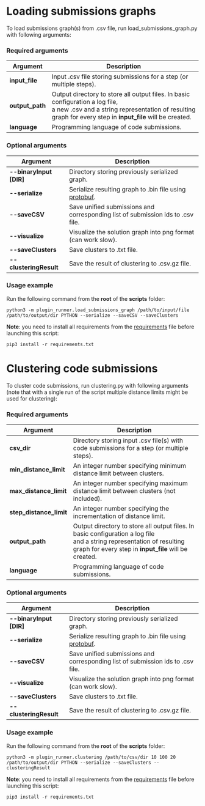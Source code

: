 # Loading submissions graphs

To load submissions graph(s) from .csv file, run load_submissions_graph.py with following arguments:

### Required arguments

| Argument        | Description                                                                                                                                                                                     |
|-----------------|-------------------------------------------------------------------------------------------------------------------------------------------------------------------------------------------------|
| **input_file**  | Input .csv file storing submissions for a step (or multiple steps).                                                                                                                             |
| **output_path** | Output directory to store all output files. In basic configuration a log file, <br/>a new .csv and a string representation of resulting graph for every step in **input_file** will be created. |
| **language**    | Programming language of code submissions.                                                                                                                                                       |

### Optional arguments

| Argument                | Description                                                                                              |
|-------------------------|----------------------------------------------------------------------------------------------------------|
| **--binaryInput [DIR]** | Directory storing previously serialized graph.                                                           |
| **--serialize**         | Serialize resulting graph to .bin file using [protobuf](https://developers.google.com/protocol-buffers). |
| **--saveCSV**           | Save unified submissions and corresponding list of submission ids to .csv file.                          |
| **--visualize**         | Visualize the solution graph into png format (can work slow).                                            |
| **--saveClusters**      | Save clusters to .txt file.                                                                              |
| **--clusteringResult**  | Save the result of clustering to .csv.gz file.                                                           |

### Usage example

Run the following command from the **root** of the **scripts** folder:

```
python3 -m plugin_runner.load_submissions_graph /path/to/input/file /path/to/output/dir PYTHON --serialize --saveCSV --saveClusters
```

**Note**: you need to install all requirements from the 
[requirements](./requirements.txt) file before launching this script:

```text
pip3 install -r requirements.txt
```

# Clustering code submissions

To cluster code submissions, run clustering.py with following arguments (note that with a single run of the script multiple distance limits might be used for clustering):

### Required arguments

| Argument                | Description                                                                                                                                                                          |
|-------------------------|--------------------------------------------------------------------------------------------------------------------------------------------------------------------------------------|
| **csv_dir**             | Directory storing input .csv file(s) with code submissions for a step (or multiple steps).                                                                                           |
| **min_distance_limit**  | An integer number specifying minimum distance limit between clusters.                                                                                                                |
| **max_distance_limit**  | An integer number specifying maximum distance limit between clusters (not included).                                                                                                 |
| **step_distance_limit** | An integer number specifying the incrementation of distance limit.                                                                                                                   |
| **output_path**         | Output directory to store all output files. In basic configuration a log file <br/> and a string representation of resulting graph for every step in **input_file** will be created. |
| **language**            | Programming language of code submissions.                                                                                                                                            |

### Optional arguments

| Argument                | Description                                                                                              |
|-------------------------|----------------------------------------------------------------------------------------------------------|
| **--binaryInput [DIR]** | Directory storing previously serialized graph.                                                           |
| **--serialize**         | Serialize resulting graph to .bin file using [protobuf](https://developers.google.com/protocol-buffers). |
| **--saveCSV**           | Save unified submissions and corresponding list of submission ids to .csv file.                          |
| **--visualize**         | Visualize the solution graph into png format (can work slow).                                            |
| **--saveClusters**      | Save clusters to .txt file.                                                                              |
| **--clusteringResult**  | Save the result of clustering to .csv.gz file.                                                           |

### Usage example

Run the following command from the **root** of the **scripts** folder:

```
python3 -m plugin_runner.clustering /path/to/csv/dir 10 100 20 /path/to/output/dir PYTHON --serialize --saveClusters --clusteringResult
```

**Note**: you need to install all requirements from the
[requirements](./requirements.txt) file before launching this script:

```text
pip3 install -r requirements.txt
```
